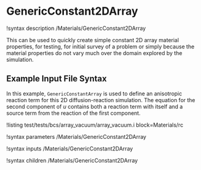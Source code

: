 # GenericConstant2DArray

!syntax description /Materials/GenericConstant2DArray

This can be used to quickly create simple constant 2D array material properties, for testing,
for initial survey of a problem or simply because the material properties do not vary much over the
domain explored by the simulation.

## Example Input File Syntax

In this example, `GenericConstantArray` is used to define an anisotropic reaction term for this
2D diffusion-reaction simulation. The equation for the second component of $u$ contains both a reaction term
with itself and a source term from the reaction of the first component.

!listing test/tests/bcs/array_vacuum/array_vacuum.i block=Materials/rc

!syntax parameters /Materials/GenericConstant2DArray

!syntax inputs /Materials/GenericConstant2DArray

!syntax children /Materials/GenericConstant2DArray
